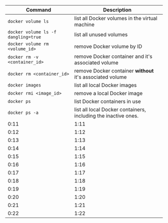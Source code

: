 

| Command | Description |
| -- | -- |
| `docker volume ls` | list all Docker volumes in the virtual machine |
| `docker volume ls -f dangling=true` | list all unused volumes |
| `docker volume rm <volume_id>` | remove Docker volume by ID |
| `docker rm -v <container_id>` | remove Docker container and it's associated volume |
| `docker rm <container_id>` | remove Docker container **without** it's associated volume |
| `docker images` | list all local Docker images |
| `docker rmi <image_id>` | remove a local Docker image |
| `docker ps` | list Docker containers in use |
| `docker ps -a` | list all local Docker containers, including the inactive ones. |
| 0:11 | 1:11 |
| 0:12 | 1:12 |
| 0:13 | 1:13 |
| 0:14 | 1:14 |
| 0:15 | 1:15 |
| 0:16 | 1:16 |
| 0:17 | 1:17 |
| 0:18 | 1:18 |
| 0:19 | 1:19 |
| 0:20 | 1:20 |
| 0:21 | 1:21 |
| 0:22 | 1:22 |
